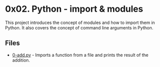 # 0x02. Python - import & modules

This project introduces the concept of modules and how to import them in Python. It also covers the concept of command line arguments in Python.

## Files

- [0-add.py](./0-add.py) - Imports a function from a file and prints the result of the addition.